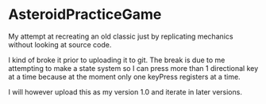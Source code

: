 # AsteroidPracticeGame
My attempt at recreating an old classic just by replicating mechanics without looking at source code.


I kind of broke it prior to uploading it to git.
The break is due to me attempting to make a state system so I can press more than 1 directional key at a time because at the moment only one keyPress registers at a time.

I will however upload this as my version 1.0 and iterate in later versions.